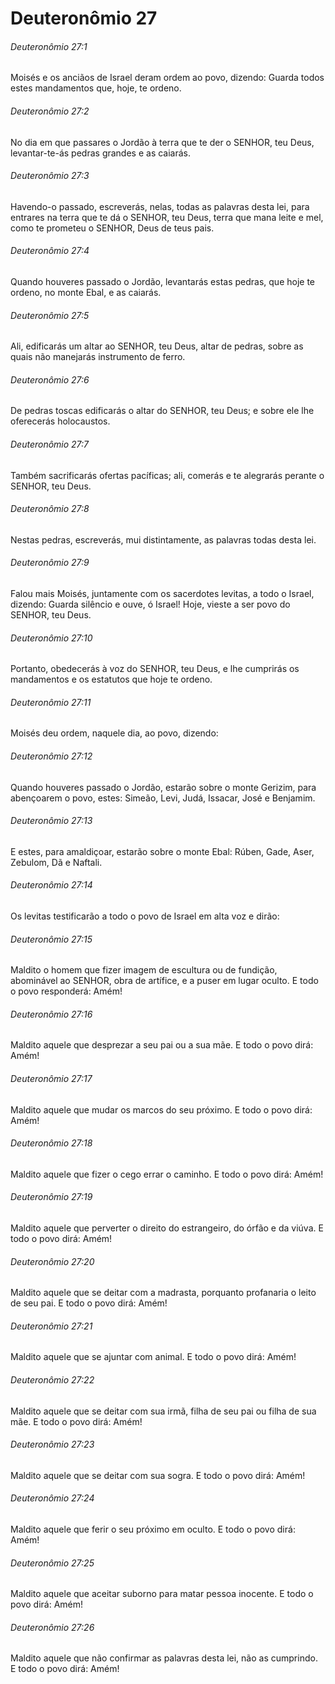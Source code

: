 # Deuteronômio 27

###### Deuteronômio 27:1

Moisés e os anciãos de Israel deram ordem ao povo, dizendo: Guarda todos estes mandamentos que, hoje, te ordeno.

###### Deuteronômio 27:2

No dia em que passares o Jordão à terra que te der o SENHOR, teu Deus, levantar-te-ás pedras grandes e as caiarás.

###### Deuteronômio 27:3

Havendo-o passado, escreverás, nelas, todas as palavras desta lei, para entrares na terra que te dá o SENHOR, teu Deus, terra que mana leite e mel, como te prometeu o SENHOR, Deus de teus pais.

###### Deuteronômio 27:4

Quando houveres passado o Jordão, levantarás estas pedras, que hoje te ordeno, no monte Ebal, e as caiarás.

###### Deuteronômio 27:5

Ali, edificarás um altar ao SENHOR, teu Deus, altar de pedras, sobre as quais não manejarás instrumento de ferro.

###### Deuteronômio 27:6

De pedras toscas edificarás o altar do SENHOR, teu Deus; e sobre ele lhe oferecerás holocaustos.

###### Deuteronômio 27:7

Também sacrificarás ofertas pacíficas; ali, comerás e te alegrarás perante o SENHOR, teu Deus.

###### Deuteronômio 27:8

Nestas pedras, escreverás, mui distintamente, as palavras todas desta lei.

###### Deuteronômio 27:9

Falou mais Moisés, juntamente com os sacerdotes levitas, a todo o Israel, dizendo: Guarda silêncio e ouve, ó Israel! Hoje, vieste a ser povo do SENHOR, teu Deus.

###### Deuteronômio 27:10

Portanto, obedecerás à voz do SENHOR, teu Deus, e lhe cumprirás os mandamentos e os estatutos que hoje te ordeno.

###### Deuteronômio 27:11

Moisés deu ordem, naquele dia, ao povo, dizendo:

###### Deuteronômio 27:12

Quando houveres passado o Jordão, estarão sobre o monte Gerizim, para abençoarem o povo, estes: Simeão, Levi, Judá, Issacar, José e Benjamim.

###### Deuteronômio 27:13

E estes, para amaldiçoar, estarão sobre o monte Ebal: Rúben, Gade, Aser, Zebulom, Dã e Naftali.

###### Deuteronômio 27:14

Os levitas testificarão a todo o povo de Israel em alta voz e dirão:

###### Deuteronômio 27:15

Maldito o homem que fizer imagem de escultura ou de fundição, abominável ao SENHOR, obra de artífice, e a puser em lugar oculto. E todo o povo responderá: Amém!

###### Deuteronômio 27:16

Maldito aquele que desprezar a seu pai ou a sua mãe. E todo o povo dirá: Amém!

###### Deuteronômio 27:17

Maldito aquele que mudar os marcos do seu próximo. E todo o povo dirá: Amém!

###### Deuteronômio 27:18

Maldito aquele que fizer o cego errar o caminho. E todo o povo dirá: Amém!

###### Deuteronômio 27:19

Maldito aquele que perverter o direito do estrangeiro, do órfão e da viúva. E todo o povo dirá: Amém!

###### Deuteronômio 27:20

Maldito aquele que se deitar com a madrasta, porquanto profanaria o leito de seu pai. E todo o povo dirá: Amém!

###### Deuteronômio 27:21

Maldito aquele que se ajuntar com animal. E todo o povo dirá: Amém!

###### Deuteronômio 27:22

Maldito aquele que se deitar com sua irmã, filha de seu pai ou filha de sua mãe. E todo o povo dirá: Amém!

###### Deuteronômio 27:23

Maldito aquele que se deitar com sua sogra. E todo o povo dirá: Amém!

###### Deuteronômio 27:24

Maldito aquele que ferir o seu próximo em oculto. E todo o povo dirá: Amém!

###### Deuteronômio 27:25

Maldito aquele que aceitar suborno para matar pessoa inocente. E todo o povo dirá: Amém!

###### Deuteronômio 27:26

Maldito aquele que não confirmar as palavras desta lei, não as cumprindo. E todo o povo dirá: Amém!

